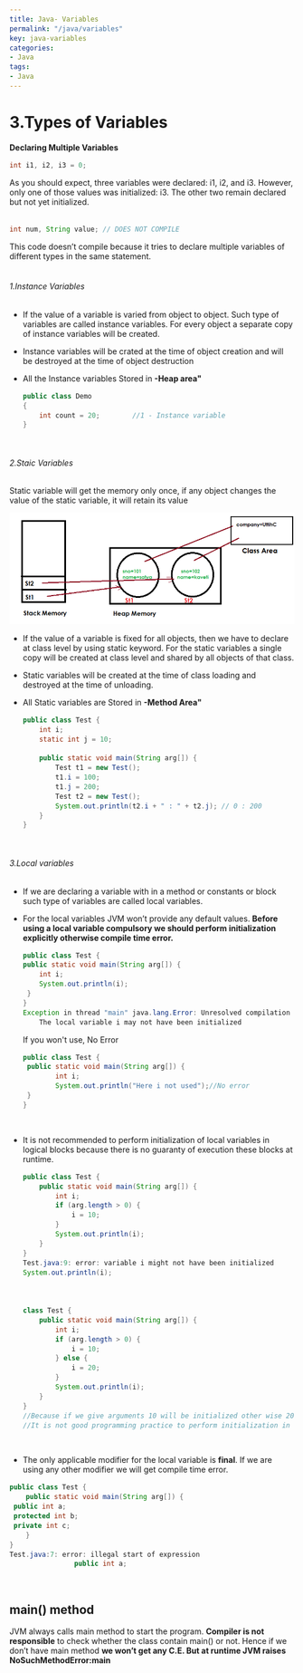 ```yaml
---
title: Java- Variables
permalink: "/java/variables"
key: java-variables
categories:
- Java
tags:
- Java
---
```


3.Types of Variables
====================

**Declaring Multiple Variables**

```java
int i1, i2, i3 = 0;
```
As you should expect, three variables were declared: i1, i2, and i3. However,
only one of those values was initialized: i3. The other two remain declared but
not yet initialized.  
<br>

```java
int num, String value; // DOES NOT COMPILE
```
This code doesn’t compile because it tries to declare multiple variables of different types in the same statement.  
<br>

###### 1.Instance Variables 

-   If the value of a variable is varied from object to object. Such type of
    variables are called instance variables. For every object a separate copy of
    instance variables will be created.

-   Instance variables will be crated at the time of object creation and will be
    destroyed at the time of object destruction

-   All the Instance variables Stored in **-Heap area"**
    ```java
    public class Demo
    {
        int count = 20;        //1 - Instance variable
    }
    ```
<br>

###### 2.Staic Variables 

Static variable will get the memory only once, if any object changes the value
of the static variable, it will retain its value

![](media/724690feb48c8eafbaa45fa600991c2e.png)

-   If the value of a variable is fixed for all objects, then we have to declare
    at class level by using static keyword. For the static variables a single
    copy will be created at class level and shared by all objects of that class.

-   Static variables will be created at the time of class loading and destroyed
    at the time of unloading.

-   All Static variables are Stored in **-Method Area"**
    ```java
    public class Test {
    	int i;
    	static int j = 10;
    
    	public static void main(String arg[]) {
    		Test t1 = new Test();
    		t1.i = 100;
    		t1.j = 200;
    		Test t2 = new Test();
    		System.out.println(t2.i + " : " + t2.j); // 0 : 200
    	}
    }
    ```
<br>

###### 3.Local variables

-   If we are declaring a variable with in a method or constants or block such
    type of variables are called local variables.

-   For the local variables JVM won’t provide any default values. **Before using
    a local variable compulsory we should perform initialization explicitly
    otherwise compile time error.**
    ```java
    public class Test {
    public static void main(String arg[]) {
        int i;
        System.out.println(i);
     }
    }
    Exception in thread "main" java.lang.Error: Unresolved compilation problem: 
    	The local variable i may not have been initialized
    ```
    
    If you won't use, No Error  
     ```java
    public class Test {
      public static void main(String arg[]) {
             int i;
             System.out.println("Here i not used");//No error
      }
    }
    ```
<br>

-   It is not recommended to perform initialization of local variables in
    logical blocks because there is no guaranty of execution these blocks at runtime.
    ```java
    public class Test {
    	public static void main(String arg[]) {
    		int i;
    		if (arg.length > 0) {
    			i = 10;
    		}
    		System.out.println(i);
    	}
    }
    Test.java:9: error: variable i might not have been initialized
    System.out.println(i);
    
    
    
    class Test {
    	public static void main(String arg[]) {
    		int i;
    		if (arg.length > 0) {
    			i = 10;
    		} else {
    			i = 20;
    		}
    		System.out.println(i);
    	}
    }
    //Because if we give arguments 10 will be initialized other wise 20 will be initialized.
    //It is not good programming practice to perform initialization in logical blocks for local variables because they may not execute at runtime.
    ```
<br>

-   The only applicable modifier for the local variable is **final**. If we are
    using any other modifier we will get compile time error.
```java
public class Test {
	public static void main(String arg[]) {
 public int a;
 protected int b;
 private int c; 	
	}
}
Test.java:7: error: illegal start of expression
                public int a;
```
<br>

main() method
-------------

JVM always calls main method to start the program. **Compiler is not
responsible** to check whether the class contain main() or not. Hence if we
don’t have main method **we won’t get any C.E. But at runtime JVM raises
NoSuchMethodError:main**
